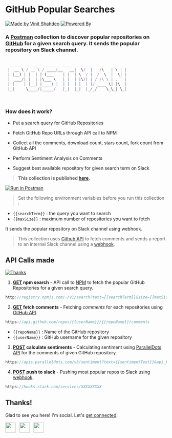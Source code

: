 # GitHub Popular Searches

[![Made by Vinit Shahdeo](https://forthebadge.com/images/badges/built-with-love.svg)](https://documenter.getpostman.com/view/6186519/RznEKdvc) [![Powered By](https://forthebadge.com/images/badges/powered-by-oxygen.svg)](https://github.com/vinitshahdeo)

### A [Postman](https://www.getpostman.com/) collection to discover popular repositories on [GitHub](https://github.com) for a given search query. It sends the popular repository on Slack channel.

```js

  _____   ____   _____ _______ __  __          _   _ 
 |  __ \ / __ \ / ____|__   __|  \/  |   /\   | \ | |
 | |__) | |  | | (___    | |  | \  / |  /  \  |  \| |
 |  ___/| |  | |\___ \   | |  | |\/| | / /\ \ | . ` |
 | |    | |__| |____) |  | |  | |  | |/ ____ \| |\  |
 |_|     \____/|_____/   |_|  |_|  |_/_/    \_\_| \_|
                                                     
                                                     
```

### How does it work?

- Put a search query for GitHub Repositories

- Fetch GitHub Repo URLs through API call to NPM

- Collect all the comments, download count, stars count, fork count from GitHub API

- Perform Sentiment Analysis on Comments

- Suggest best available repository for given search term on Slack


> **This collection is published [here](https://documenter.getpostman.com/view/6186519/RznEKdvc).**

[![Run in Postman](https://run.pstmn.io/button.svg)](https://app.getpostman.com/run-collection/e6d6eaba6eeaaec69bc5)

> Set the following environment variables before you run this collection : 
- ` {{searchTerm}} ` : the query you want to search
- ` {{maxSize}} ` : maximum number of repositories you want to fetch

It sends the popular repository on Slack channel using webhook.

> This collection uses [Github API](https://developer.github.com/v3/) to fetch comments and sends a report to an internal Slack channel using a [webhook](https://api.slack.com/incoming-webhooks#sending_messages).

## API Calls made
[![Thanks](https://forthebadge.com/images/badges/you-didnt-ask-for-this.svg)](https://documenter.getpostman.com/view/6186519/RznEKdvc)

1. **[GET]() npm search** - API call to [NPM](https://www.npmjs.com) to fetch the popular GitHub Repositories for a given search query.

```js
http://registry.npmjs.com/-/v1/search?text={{searchTerm}}&size={{maxSize}}
```

2. **[GET]() fetch comments** - Fetching *comments* for each repositories using [GitHub API](https://api.github.com/).

```js
https://api.github.com/repos/{{userName}}/{{repoName}}/comments  
```

 - ` {{repoName}} ` : Name of the GitHub repository
 - ` {{userName}} ` : GitHub username for the given repository

3. **[POST]() calculate sentiments** - Calculating sentiment using [ParallelDots API](https://www.paralleldots.com) for the comments of given GitHub repository.

```js
https://apis.paralleldots.com/v3/sentiment?text={{sentimentText}}&api_key={{apiKey}}
```

4. **[POST]() push to slack** - Pushing most popular repos to Slack using [webhook](https://api.slack.com/incoming-webhooks).

```js
https://hooks.slack.com/services/XXXXXXXXX
```

## Thanks!

Glad to see you here! I'm social. Let's [get connected](https://www.linkedin.com/in/vinitshahdeo/).

<a href="https://www.facebook.com/vinit.shahdeo/" target="_blank"><img height="32" width="32" src="https://cdn.jsdelivr.net/npm/simple-icons@latest/icons/facebook.svg" /></a> &nbsp;&nbsp;<a href="https://twitter.com/Vinit_Shahdeo" target="_blank"><img height="32" width="32" src="https://cdn.jsdelivr.net/npm/simple-icons@latest/icons/twitter.svg" /></a> &nbsp;&nbsp;<a href="https://www.linkedin.com/in/vinitshahdeo/" target="_blank"><img height="32" width="32" src="https://cdn.jsdelivr.net/npm/simple-icons@latest/icons/linkedin.svg" /></a>
